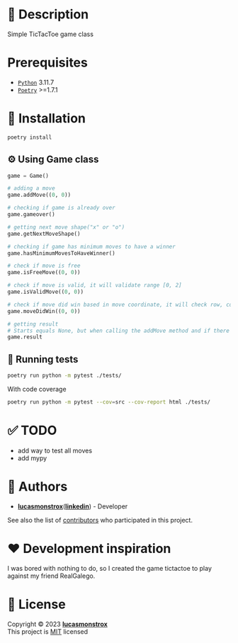 # 📝 Description

Simple TicTacToe game class

# Prerequisites

- [`Python`](https://www.python.org/downloads/release/python-3117) 3.11.7
- [`Poetry`](https://python-poetry.org/docs/#installation) >=1.7.1

# 🧰 Installation

```bash
poetry install
```

## ⚙ Using Game class

```py
game = Game()

# adding a move
game.addMove((0, 0))

# checking if game is already over
game.gameover()

# getting next move shape("x" or "o")
game.getNextMoveShape()

# checking if game has minimum moves to have a winner
game.hasMinimumMovesToHaveWinner()

# check if move is free
game.isFreeMove((0, 0))

# check if move is valid, it will validate range [0, 2]
game.isValidMove((0, 0))

# check if move did win based in move coordinate, it will check row, column, diagonal or secondary diagonal
game.moveDidWin((0, 0))

# getting result
# Starts equals None, but when calling the addMove method and if there is a winner or draw, the variable will be rewritten
game.result
```

## 🧪 Running tests

```bash
poetry run python -m pytest ./tests/
```

With code coverage

```bash
poetry run python -m pytest --cov=src --cov-report html ./tests/
```

# ✅ TODO

- add way to test all moves
- add mypy

# 👷 Authors

- [**lucasmonstrox**](http://github.com/lucasmonstrox)([**linkedin**](https://www.linkedin.com/in/lucasmonstrox/)) - Developer

See also the list of [contributors](../../graphs/contributors) who participated
in this project.

# ❤️ Development inspiration

I was bored with nothing to do, so I created the game tictactoe to play against my friend RealGalego.

# 📝 License

Copyright © 2023 [**lucasmonstrox**](https://github.com/lucasmonstrox)  
This project is [MIT](https://opensource.org/licenses/MIT) licensed
